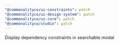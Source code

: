 ```yaml
---
"@commonalityco/ui-constraints": patch
"@commonalityco/ui-design-system": patch
"@commonalityco/ui-core": patch
"@commonalityco/studio": patch
---
```


Display dependency constraints in searchable modal
